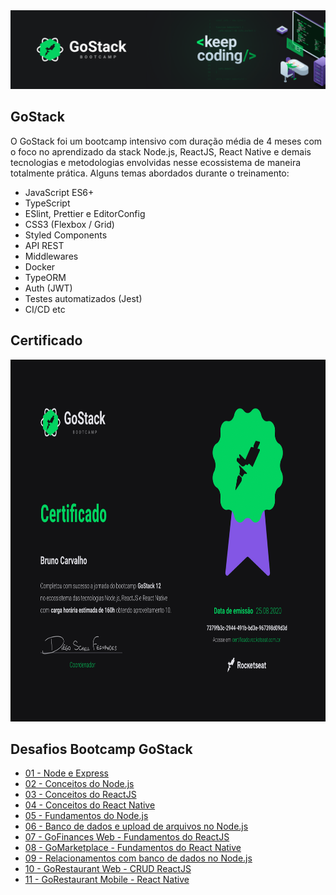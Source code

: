 <img alt="GoStack" src="gostack.png" />

## GoStack
O GoStack foi um bootcamp intensivo com duração média de 4 meses com o foco no aprendizado da stack Node.js, ReactJS, React Native e demais tecnologias e metodologias envolvidas nesse ecossistema de maneira totalmente prática. Alguns temas abordados durante o treinamento:
- JavaScript ES6+
- TypeScript
- ESlint, Prettier e EditorConfig
- CSS3 (Flexbox / Grid)
- Styled Components
- API REST
- Middlewares
- Docker
- TypeORM
- Auth (JWT)
- Testes automatizados (Jest)
- CI/CD
etc

## Certificado
<img width="818" height="579" alt="Certificado GoStack" src="certificate.png" />

## Desafios Bootcamp GoStack

- [01 - Node e Express](https://github.com/brunodesde1987/rocketseat-gostack/tree/main/bootcamp-gostack-desafio-01)
- [02 - Conceitos do Node.js](https://github.com/brunodesde1987/rocketseat-gostack/tree/main/desafio-conceitos-nodejs)
- [03 - Conceitos do ReactJS](https://github.com/brunodesde1987/rocketseat-gostack/tree/main/desafio-conceitos-reactjs)
- [04 - Conceitos do React Native](https://github.com/brunodesde1987/rocketseat-gostack/tree/main/desafio-conceitos-react-native)
- [05 - Fundamentos do Node.js](https://github.com/brunodesde1987/rocketseat-gostack/tree/main/desafio-fundamentos-nodejs)
- [06 - Banco de dados e upload de arquivos no Node.js](https://github.com/brunodesde1987/rocketseat-gostack/tree/main/desafio-database-upload)
- [07 - GoFinances Web - Fundamentos do ReactJS](https://github.com/brunodesde1987/rocketseat-gostack/tree/main/desafio-fundamentos-reactjs)
- [08 - GoMarketplace - Fundamentos do React Native](https://github.com/brunodesde1987/rocketseat-gostack/tree/main/desafio-fundamentos-react-native)
- [09 - Relacionamentos com banco de dados no Node.js](https://github.com/brunodesde1987/rocketseat-gostack/tree/main/desafio-database-relations)
- [10 - GoRestaurant Web - CRUD ReactJS](https://github.com/brunodesde1987/rocketseat-gostack/tree/main/desafio-reactjs-crud)
- [11 - GoRestaurant Mobile - React Native](https://github.com/brunodesde1987/rocketseat-gostack/tree/main/desafio-react-native-delivery)